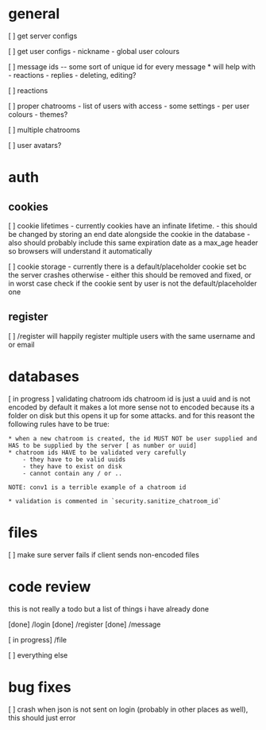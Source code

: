 general
=======
[ ] get server configs

[ ] get user configs
    - nickname
    - global user colours

[ ] message ids -- some sort of unique id for every message
    * will help with
    - reactions
    - replies
    - deleting, editing?


[ ] reactions

[ ] proper chatrooms
    - list of users with access
    - some settings
    - per user colours
    - themes?

[ ] multiple chatrooms

[ ] user avatars?



auth
====

cookies
-------

[ ] cookie lifetimes
        - currently cookies have an infinate lifetime.
        - this should be changed by storing an end date alongside the cookie in the database
        - also should probably include this same expiration date as a max_age header so browsers will understand it automatically

[ ] cookie storage
        - currently there is a default/placeholder cookie set bc the server crashes otherwise
        - either this should be removed and fixed, or in worst case check if the cookie sent by user is not the default/placeholder one


register
--------
[ ] /register will happily register multiple users with the same username and or email


databases
=========
[ in progress ] validating chatroom ids
    chatroom id is just a uuid and is not encoded by default
    it makes a lot more sense not to encoded because its a folder on disk
    but this opens it up for some attacks. and for this reasont the following rules have to be true:

    * when a new chatroom is created, the id MUST NOT be user supplied and HAS to be supplied by the server [ as number or uuid]
    * chatroom ids HAVE to be validated very carefully
        - they have to be valid uuids
        - they have to exist on disk
        - cannot contain any / or ..

    NOTE: conv1 is a terrible example of a chatroom id

    * validation is commented in `security.sanitize_chatroom_id`


files
=====
[ ] make sure server fails if client sends non-encoded files


code review
===========
this is not really a todo but a list of things i have already done

[done] /login
[done] /register
[done] /message

[ in progress] /file

[ ] everything else


bug fixes
=========

[ ] crash when json is not sent on login (probably in other places as well), this should just error

